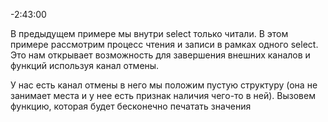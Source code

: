 -2:43:00

В предыдущем примере мы внутри select только читали. В этом примере рассмотрим процесс чтения и записи в рамках одного select. Это нам открывает возможность для завершения внешних каналов и функций используя канал отмены.

У нас есть канал отмены в него мы положим пустую структуру (она не занимает места и у нее есть признак наличия чего-то в ней). Вызовем функцию, которая будет бесконечно печатать значения